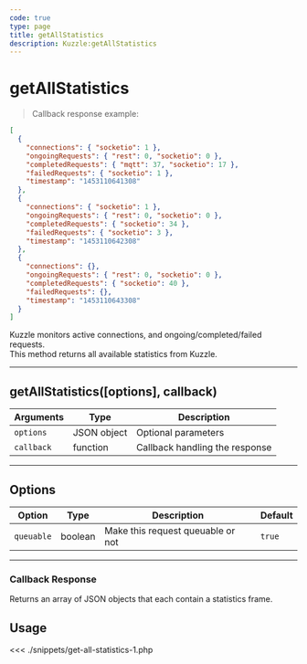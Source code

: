 ```yaml
---
code: true
type: page
title: getAllStatistics
description: Kuzzle:getAllStatistics
---
```


# getAllStatistics

> Callback response example:

```json
[
  {
    "connections": { "socketio": 1 },
    "ongoingRequests": { "rest": 0, "socketio": 0 },
    "completedRequests": { "mqtt": 37, "socketio": 17 },
    "failedRequests": { "socketio": 1 },
    "timestamp": "1453110641308"
  },
  {
    "connections": { "socketio": 1 },
    "ongoingRequests": { "rest": 0, "socketio": 0 },
    "completedRequests": { "socketio": 34 },
    "failedRequests": { "socketio": 3 },
    "timestamp": "1453110642308"
  },
  {
    "connections": {},
    "ongoingRequests": { "rest": 0, "socketio": 0 },
    "completedRequests": { "socketio": 40 },
    "failedRequests": {},
    "timestamp": "1453110643308"
  }
]
```

Kuzzle monitors active connections, and ongoing/completed/failed requests.  
This method returns all available statistics from Kuzzle.

---

## getAllStatistics([options], callback)

| Arguments  | Type        | Description                    |
| ---------- | ----------- | ------------------------------ |
| `options`  | JSON object | Optional parameters            |
| `callback` | function    | Callback handling the response |

---

## Options

| Option     | Type    | Description                       | Default |
| ---------- | ------- | --------------------------------- | ------- |
| `queuable` | boolean | Make this request queuable or not | `true`  |

---

### Callback Response

Returns an array of JSON objects that each contain a statistics frame.

## Usage

<<< ./snippets/get-all-statistics-1.php
